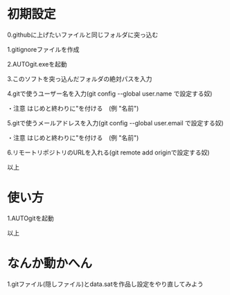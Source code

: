 # 初期設定

0.githubに上げたいファイルと同じフォルダに突っ込む</p>
1.gitignoreファイルを作成</p>
2.AUTOgit.exeを起動</p>
3.このソフトを突っ込んだフォルダの絶対パスを入力</p>
4.gitで使うユーザー名を入力(git config --global user.name で設定する奴)</p>
・注意 はじめと終わりに"を付ける　(例 "名前")</p>
5.gitで使うメールアドレスを入力(git config --global user.email で設定する奴)</p>
・注意 はじめと終わりに"を付ける　(例 "名前")</p>
6.リモートリポジトリのURLを入れる(git remote add originで設定する奴)</p>

以上

# 使い方
1.AUTOgitを起動

以上

# なんか動かへん

1.gitファイル(隠しファイル)とdata.satを作品し設定をやり直してみよう</p>